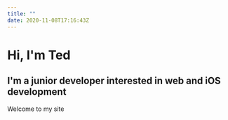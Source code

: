 ```yaml
---
title: ""
date: 2020-11-08T17:16:43Z
---
```


# Hi, I'm Ted
## I'm a junior developer interested in web and iOS development

Welcome to my site